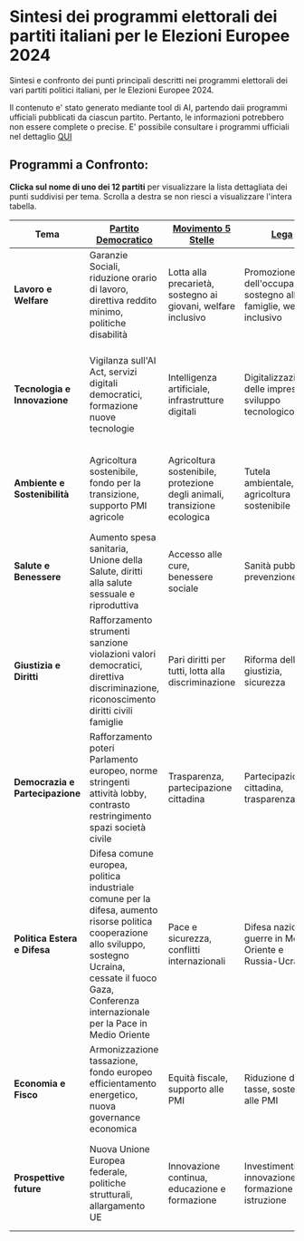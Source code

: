 # Sintesi dei programmi elettorali dei partiti italiani per le Elezioni Europee 2024

Sintesi e confronto dei punti principali descritti nei programmi elettorali dei vari partiti politici italiani,
per le Elezioni Europee 2024. 

Il contenuto e' stato generato mediante tool di AI, partendo daii programmi ufficiali pubblicati da ciascun partito. 
Pertanto, le informazioni potrebbero non essere complete o precise.
E' possibile consultare i programmi ufficiali nel dettaglio [QUI](https://pagellapolitica.it/articoli/programmi-partiti-italiani-elezioni-europee-2024)

## Programmi a Confronto:

**Clicka sul nome di uno dei 12 partiti** per visualizzare la lista dettagliata dei punti suddivisi per tema.
Scrolla a destra se non riesci a visualizzare l'intera tabella.


| Tema                    | [Partito Democratico](programmi-elettorali/partito-democratico.md)                                                                                                                                                     | [Movimento 5 Stelle](programmi-elettorali/movimento-5-stelle.md)         | [Lega](programmi-elettorali/lega.md)                                         | [Fratelli d'Italia](programmi-elettorali/fratelli-d-italia.md)                                                              | [Volt](programmi-elettorali/volt.md)                                               | [Alternativa Popolare ](programmi-elettorali/alternativa-popolare.md)                                      | [Verdi](programmi-elettorali/verdi.md)                                             | [Pace Terra Dignità ](programmi-elettorali/pace-terra-dignita.md)                                       | [Azione Siamo Europei](programmi-elettorali/azione-siamo-europei.md)                                                               | [Stati Uniti d'Europa](programmi-elettorali/stati-uniti-di-europa.md)                                     | [Forza Italia](programmi-elettorali/forza-italia.md)                                                           | [Libertà](programmi-elettorali/liberta.md)                                                                   |
|-------------------------|------------------------------------------------------------------------------------------------------------------------------------------------------------------------------------------------------------------------|--------------------------------------------------------------------------|------------------------------------------------------------------------|----------------------------------------------------------------------------------------------------------|------------------------------------------------------------------------------|--------------------------------------------------------------------------------------|------------------------------------------------------------------------------------|-------------------------------------------------------------------------------------|--------------------------------------------------------------------------------------------------------------|------------------------------------------------------------------------------------|--------------------------------------------------------------------------------------------------|------------------------------------------------------------------------------------------------------|
| **Lavoro e Welfare**    | Garanzie Sociali, riduzione orario di lavoro, direttiva reddito minimo, politiche disabilità                                                                                                                           | Lotta alla precarietà, sostegno ai giovani, welfare inclusivo            | Promozione dell'occupazione, sostegno alle famiglie, welfare inclusivo | Promozione dell'occupazione, sostegno all'imprenditorialità, riduzione burocrazia, incentivi per giovani | Equità e inclusione, diritti dei lavoratori, assistenza sanitaria            | Centralità della persona e famiglia, sostegno alla natalità, politiche per i giovani | Centralità della persona e famiglia, politiche per i giovani, assistenza sanitaria | Lavoro dignitoso, salario minimo, riduzione orario di lavoro, occupazione giovanile | Sostegno all'occupazione giovanile, riforma del welfare, equità salariale, sicurezza sul lavoro              | Salario minimo europeo, welfare inclusivo, sicurezza sul lavoro                    | Salario minimo europeo, sostegno all'occupazione, politiche per la famiglia, riforma del welfare | Salario minimo europeo, politiche per la famiglia, libertà per i giovani, tutela lavoratori autonomi |
| **Tecnologia e Innovazione** | Vigilanza sull'AI Act, servizi digitali democratici, formazione nuove tecnologie                                                                                                                                       | Intelligenza artificiale, infrastrutture digitali                        | Digitalizzazione delle imprese, sviluppo tecnologico                   | Intelligenza artificiale, innovazione digitale                                                           | Investimenti in R&S, digitalizzazione, tecnologie sostenibili                | Investimenti in innovazione, capitale umano                                          | Investimenti in R&S, digitalizzazione, tecnologie sostenibili                      | Intelligenza artificiale, formazione continua                                       | Investimenti in ricerca e sviluppo, regolamentazione IA, digitalizzazione delle imprese, formazione digitale | Investimenti in R&S, digitalizzazione delle imprese, sovranità tecnologica europea | Investimenti in R&S, digitalizzazione delle imprese, tecnologia al servizio dell'uomo            | Controllo IA, promozione tecnologie umane                                                            |
| **Ambiente e Sostenibilità** | Agricoltura sostenibile, fondo per la transizione, supporto PMI agricole                                                                                                                                               | Agricoltura sostenibile, protezione degli animali, transizione ecologica | Tutela ambientale, agricoltura sostenibile                             | Transizione verde, sostenibilità agricola, decarbonizzazione                                             | Economia verde, transizione energetica, gestione dei rifiuti                 | Green economy, unione energetica, autonomia energetica                               | Economia verde, transizione energetica, gestione dei rifiuti                       | Transizione ecologica, gestione dei rifiuti, acqua bene comune                      | Transizione ecologica, economia circolare, tutela della biodiversità, mobilità sostenibile                   | Transizione ecologica, economia circolare, tutela della biodiversità               | Transizione ecologica, economia circolare, tutela ambientale                                     | Tutela della natura, gestione del territorio, agricoltura sostenibile                                |
| **Salute e Benessere**  | Aumento spesa sanitaria, Unione della Salute, diritti alla salute sessuale e riproduttiva                                                                                                                              | Accesso alle cure, benessere sociale                                     | Sanità pubblica, prevenzione                                           | Investimenti nella sanità, prevenzione                                                                   | Prevenzione e sanità, qualità della vita                                     | Salute e ambiente, prevenzione del degrado ambientale                                | Prevenzione e sanità, qualità della vita                                           | Prevenzione, equità sanitaria                                                       | Accesso universale alla sanità, prevenzione e ricerca, sanità pubblica, salute mentale                       | Accesso universale alla sanità, prevenzione e ricerca, salute mentale              | Accesso universale alla sanità, prevenzione e ricerca, salute mentale                            | Investimenti nella sanità, libertà di scelta sanitaria                                               |
| **Giustizia e Diritti** | Rafforzamento strumenti sanzione violazioni valori democratici, direttiva discriminazione, riconoscimento diritti civili famiglie                                                                                      | Pari diritti per tutti, lotta alla discriminazione                       | Riforma della giustizia, sicurezza                                     | Lotta alla criminalità organizzata, tutela dei diritti                                                   | Diritti umani, integrazione, parità di genere                                | Lotta alla violenza di genere, diritto di asilo                                      | Diritti umani, integrazione, parità di genere                                      | Diritti dei migranti, parità di genere                                              | Riforma del sistema giudiziario, diritti umani, parità di genere, lotta alla corruzione                      | Riforma del sistema giudiziario, diritti umani, parità di genere                   | Riforma del sistema giudiziario, diritti umani, parità di genere                                 | Lotta alla criminalità organizzata, diritti degli animali, gestione dei flussi migratori             |
| **Democrazia e Partecipazione** | Rafforzamento poteri Parlamento europeo, norme stringenti attività lobby, contrasto restringimento spazi società civile                                                                                                | Trasparenza, partecipazione cittadina                                    | Partecipazione cittadina, trasparenza                                  | Partecipazione politica, difesa della libertà                                                            | Partecipazione politica, riforma dell'UE                                     | Partecipazione politica, volontariato                                                | Partecipazione politica, riforma dell'UE                                           | Coinvolgimento civico, trasparenza istituzionale                                    | Trasparenza amministrativa, partecipazione cittadina, riforma elettorale, educazione civica                  | Trasparenza amministrativa, partecipazione cittadina, riforma elettorale           | Trasparenza amministrativa, partecipazione cittadina, riforma elettorale                         | Autonomia locale, trasparenza istituzionale                                                          |
| **Politica Estera e Difesa** | Difesa comune europea, politica industriale comune per la difesa, aumento risorse politica cooperazione allo sviluppo, sostegno Ucraina, cessate il fuoco Gaza, Conferenza internazionale per la Pace in Medio Oriente | Pace e sicurezza, conflitti internazionali                               | Difesa nazionale, guerre in Medio Oriente e Russia-Ucraina             | Pace e sicurezza, difesa europea                                                                         | Forze armate europee, conflitti internazionali, politica estera progressista | Esercito comune europeo, sostegno a Israele, autonomia energetica                    | Forze armate europee, conflitti internazionali, politica estera progressista       | Pace e sicurezza, conflitti internazionali, riduzione delle spese militari          | Impegno per la pace, difesa comune europea, relazioni internazionali, gestione delle crisi                   | Impegno per la pace, difesa comune europea, gestione delle crisi                   | Impegno per la pace, difesa comune europea, gestione delle crisi                                 | Non belligeranza e pace, sovranità nazionale                                                         |
| **Economia e Fisco**    | Armonizzazione tassazione, fondo europeo efficientamento energetico, nuova governance economica                                                                                                                        | Equità fiscale, supporto alle PMI                                        | Riduzione delle tasse, sostegno alle PMI                               | Riduzione delle tasse, sostegno alle PMI                                                                 | Tassazione equa, supporto alle PMI, integrazione dei mercati                 | Economia sociale di mercato, infrastrutture, competitività industriale               | Tassazione equa, supporto alle PMI, integrazione dei mercati                       | Riforma economica, tassazione equa, separazione bancaria                            | Riforma fiscale, sostegno alle imprese, lotta all'evasione fiscale, investimenti pubblici                    | Riforma fiscale, sostegno alle imprese, unione fiscale europea                     | Riforma fiscale, sostegno alle imprese, unione fiscale europea                                   | Superamento del patto di stabilità, tutela delle imprese locali                                      |
| **Prospettive future**  | Nuova Unione Europea federale, politiche strutturali, allargamento UE                                                                                                                                                  | Innovazione continua, educazione e formazione                            | Investimenti in innovazione, formazione e istruzione                   | Innovazione continua, sviluppo sostenibile                                                               | Innovazione continua, sviluppo sostenibile, istruzione inclusiva             | Stati Uniti d'Europa, rilancio della competitività industriale                       | Innovazione continua, sviluppo sostenibile, istruzione inclusiva                   | Innovazione sostenibile, istruzione e ricerca, cooperazione internazionale          | Innovazione e sviluppo, sostenibilità a lungo termine, inclusione sociale, educazione e formazione           | Innovazione e sviluppo, sostenibilità a lungo termine, educazione e formazione     | Innovazione e sviluppo, sostenibilità a lungo termine, educazione e formazione                   | Efficientamento energetico, sicurezza alimentare                                                     |
